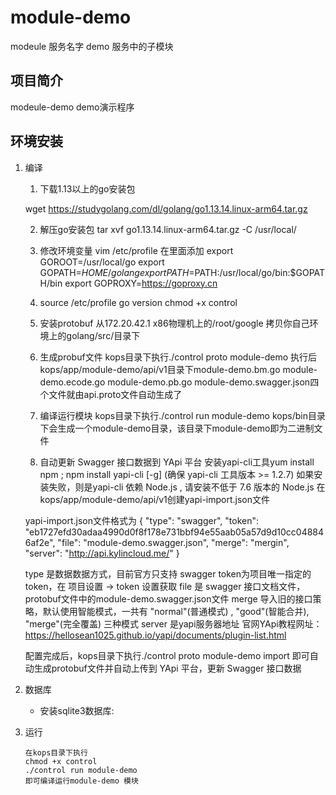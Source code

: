 # module-demo

modeule 服务名字
demo 服务中的子模块

## 项目简介

modeule-demo demo演示程序

## 环境安装

1. 编译

    1. 下载1.13以上的go安装包
      
    wget https://studygolang.com/dl/golang/go1.13.14.linux-arm64.tar.gz

    2. 解压go安装包
    tar xvf go1.13.14.linux-arm64.tar.gz -C /usr/local/

    3. 修改环境变量
    vim /etc/profile 在里面添加
    export GOROOT=/usr/local/go 
    export GOPATH=$HOME/golang 
    export PATH=$PATH:/usr/local/go/bin:$GOPATH/bin
    export GOPROXY=https://goproxy.cn

    4. source /etc/profile
    go version
    chmod +x control

    5. 安装protobuf
    从172.20.42.1 x86物理机上的/root/google 拷贝你自己环境上的golang/src/目录下

    6. 生成probuf文件
    kops目录下执行./control proto module-demo
    执行后kops/app/module-demo/api/v1目录下module-demo.bm.go  module-demo.ecode.go module-demo.pb.go module-demo.swagger.json四个文件就由api.proto文件自动生成了
    
    7. 编译运行模块
    kops目录下执行./control run module-demo
    kops/bin目录下会生成一个module-demo目录，该目录下module-demo即为二进制文件 

    8. 自动更新 Swagger 接口数据到 YApi 平台
    安装yapi-cli工具yum install npm ; npm install yapi-cli [-g] (确保 yapi-cli 工具版本 >= 1.2.7)
    如果安装失败，则是yapi-cli 依赖 Node.js , 请安装不低于 7.6 版本的 Node.js 
    在kops/app/module-demo/api/v1创建yapi-import.json文件

    yapi-import.json文件格式为
    {
      "type": "swagger",
      "token": "eb1727efd30adaa4990d0f8f178e731bbf94e55aab05a57d9d10cc048846af2e",
      "file": "module-demo.swagger.json",
      "merge": "mergin",
      "server": "http://api.kylincloud.me/"
    }

    type 是数据数据方式，目前官方只支持 swagger
    token为项目唯一指定的token，在 项目设置 -> token 设置获取
    file 是 swagger 接口文档文件，protobuf文件中的module-demo.swagger.json文件
    merge 导入旧的接口策略，默认使用智能模式，一共有 "normal"(普通模式) , "good"(智能合并), "merge"(完全覆盖) 三种模式
    server 是yapi服务器地址
    官网YApi教程网址：https://hellosean1025.github.io/yapi/documents/plugin-list.html

    配置完成后，kops目录下执行./control proto module-demo import
    即可自动生成protobuf文件并自动上传到 YApi 平台，更新 Swagger 接口数据
    
2. 数据库

    * 安装sqlite3数据库:

3. 运行

    ```
    在kops目录下执行
    chmod +x control
    ./control run module-demo
    即可编译运行module-demo 模块
    ```


